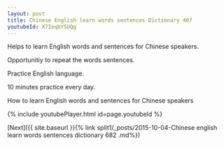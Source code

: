 ```yaml
---
layout: post
title: Chinese English learn words sentences Dictionary 407 
youtubeId: X7IeqbY5UQg
---
```

 
 
Helps to learn English words and sentences for Chinese speakers.

Opportunitiy to repeat the words sentences. 

Practice English language. 
 
10 minutes practice every day. 
 
How to learn English words and sentences for Chinese speakers 
 
{% include youtubePlayer.html id=page.youtubeId %}
 
 
[Next]({{ site.baseurl }}{% link  split1/_posts/2015-10-04-Chinese english learn words sentences dictionary 682 .md%})
 
